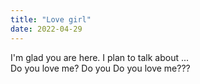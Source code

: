 ```yaml
---
title: "Love girl"
date: 2022-04-29
---
```


I'm glad you are here. I plan to talk about ...<br>
Do you love me? Do you Do you love me???
